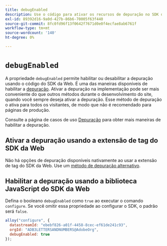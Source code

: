 ```yaml
---
title: debugEnabled
description: Use o código para ativar os recursos de depuração no SDK da Web.
exl-id: 89392d16-9a0d-427b-86b6-70005f63f440
source-git-commit: 8fc0fd96f13f0642f7671d0e0f4ecfae8ab6761f
workflow-type: tm+mt
source-wordcount: '140'
ht-degree: 0%

---
```


# `debugEnabled`

A propriedade `debugEnabled` permite habilitar ou desabilitar a depuração usando o código do SDK da Web. É uma das maneiras disponíveis de habilitar a [depuração](../../use-cases/debugging.md). Ativar a depuração na implementação pode ser mais conveniente do que outros métodos durante o desenvolvimento do site, quando você sempre deseja ativar a depuração. Esse método de depuração o ativa para todos os visitantes, de modo que não é recomendado para páginas de produção.

Consulte a página de casos de uso [Depuração](../../use-cases/debugging.md) para obter mais maneiras de habilitar a depuração.

## Ativar a depuração usando a extensão de tag do SDK da Web

Não há opções de depuração disponíveis nativamente ao usar a extensão de tag do SDK da Web. Use um [método de depuração alternativo](../../use-cases/debugging.md).

## Habilitar a depuração usando a biblioteca JavaScript do SDK da Web

Defina o booleano `debugEnabled` como `true` ao executar o comando `configure`. Se você omitir essa propriedade ao configurar o SDK, o padrão será `false`.

```js
alloy("configure", {
  datastreamId: "ebebf826-a01f-4458-8cec-ef61de241c93",
  orgId: "ADB3LETTERSANDNUMBERS@AdobeOrg",
  debugEnabled: true
});
```
